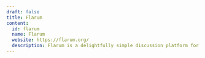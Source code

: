 ```yaml
---
draft: false
title: Flarum
content:
  id: flarum
  name: Flarum
  website: https://flarum.org/
  description: Flarum is a delightfully simple discussion platform for your website
---
```

